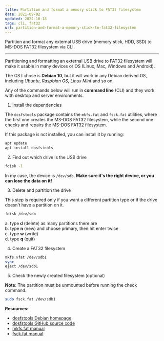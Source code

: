 ```yaml
---
title: Partition and format a memory stick to FAT32 filesystem
date: 2021-09-02
updated: 2022-10-18
tags: cli, fat32
url: partition-and-format-a-memory-stick-to-fat32-filesystem
---
```


Partition and format any external USB drive (memory stick, HDD, SSD) to MS-DOS FAT32 filesystem via CLI.

---

Partitioning and formatting an external USB drive to FAT32 filesystem will make it usable in many devices or OS (Linux, Mac, Windows and Android).

The OS I chose is **Debian 10**, but it will work in any Debian derived OS, including *Ubuntu*, *Raspbian OS*, *Linux Mint* and so on.

Any of the commands below will run in **command line** (CLI) and they work with desktop and server environments.

1. Install the dependencies

The `dosfstools` package contains the `mkfs.fat` and `fsck.fat` utilities, where the first one creates the MS-DOS FAT32 filesystem, while the second one checks and repairs the MS-DOS FAT32 filesystem.

If this package is not installed, you can install it by running:

```bash
apt update
apt install dosfstools
```

2. Find out which drive is the USB drive

```bash
fdisk -l
```

In my case, the device is `/dev/sdb`. **Make sure it's the right device, or you can lose the data on it!**

3. Delete and partition the drive

This step is required only if you want a different partition type or if the drive doesn't have a partition on it.

```bash
fdisk /dev/sdb
```

a. type **d** (delete) as many partitions there are  
b. type **n** (new) and choose primary, then hit enter twice  
c. type **w** (write)  
d. type **q** (quit)  

4. Create a FAT32 filesystem

```bash
mkfs.vfat /dev/sdb1
sync
eject /dev/sdb1
```

5. Check the newly created filesystem (optional)

**Note:** The partition must be unmounted before running the check command.

```bash
sudo fsck.fat /dev/sdb1
```

**Resources:**
- [dosfstools Debian homepage](https://tracker.debian.org/pkg/dosfstools)
- [dosfstools GitHub source code](https://github.com/dosfstools/dosfstools)
- [mkfs.fat manual](https://man.archlinux.org/man/mkfs.fat.8)
- [fsck.fat manual](https://man.archlinux.org/man/fsck.fat.8.en)
